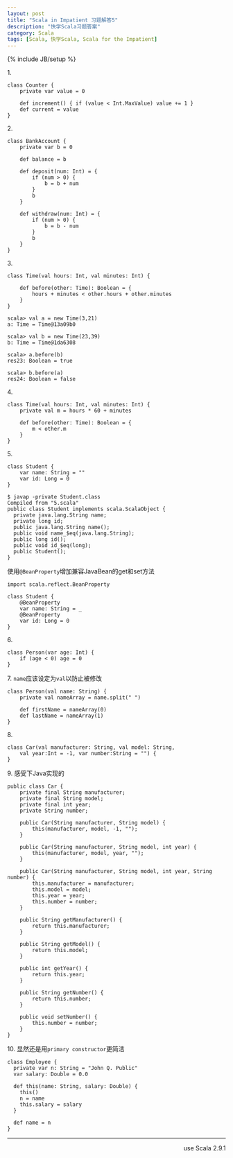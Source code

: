 ```yaml
---
layout: post
title: "Scala in Impatient 习题解答5"
description: "快学Scala习题答案"
category: Scala
tags: [Scala, 快学Scala, Scala for the Impatient]
---
```

{% include JB/setup %}

1\. 

    class Counter {
        private var value = 0

        def increment() { if (value < Int.MaxValue) value += 1 }
        def current = value
    }

2\. 

    class BankAccount {
        private var b = 0

        def balance = b 
 
        def deposit(num: Int) = {
            if (num > 0) {
                b = b + num
            }
            b
        }

        def withdraw(num: Int) = {
            if (num > 0) {
                b = b - num
            }
            b
        }
    }

3\. 

    class Time(val hours: Int, val minutes: Int) {

        def before(other: Time): Boolean = {
            hours + minutes < other.hours + other.minutes
        }
    }

    scala> val a = new Time(3,21)
    a: Time = Time@13a09b0

    scala> val b = new Time(23,39)
    b: Time = Time@1da6308

    scala> a.before(b)
    res23: Boolean = true

    scala> b.before(a)
    res24: Boolean = false

4\. 

    class Time(val hours: Int, val minutes: Int) {
        private val m = hours * 60 + minutes

        def before(other: Time): Boolean = {
            m < other.m
        }
    }

5\. 

    class Student {
        var name: String = ""
        var id: Long = 0
    }

    $ javap -private Student.class 
    Compiled from "5.scala"
    public class Student implements scala.ScalaObject {
      private java.lang.String name;
      private long id;
      public java.lang.String name();
      public void name_$eq(java.lang.String);
      public long id();
      public void id_$eq(long);
      public Student();
    }

使用`@BeanProperty`增加兼容JavaBean的get和set方法

    import scala.reflect.BeanProperty

    class Student {
        @BeanProperty
        var name: String = _
        @BeanProperty
        var id: Long = 0
    }

6\. 

    class Person(var age: Int) {
        if (age < 0) age = 0
    }

7\. `name`应该设定为`val`以防止被修改

    class Person(val name: String) {
        private val nameArray = name.split(" ")

        def firstName = nameArray(0)
        def lastName = nameArray(1)
    }

8\. 

    class Car(val manufacturer: String, val model: String,
        val year:Int = -1, var number:String = "") {
    }

9\. 感受下Java实现的

    public class Car { 
        private final String manufacturer;
        private final String model;
        private final int year;
        private String number;

        public Car(String manufacturer, String model) {
            this(manufacturer, model, -1, "");
        }

        public Car(String manufacturer, String model, int year) {
            this(manufacturer, model, year, "");
        }

        public Car(String manufacturer, String model, int year, String number) {
            this.manufacturer = manufacturer;
            this.model = model;
            this.year = year;
            this.number = number;
        }

        public String getManufacturer() {
            return this.manufacturer;
        }

        public String getModel() {
            return this.model;
        }

        public int getYear() {
            return this.year;
        }

        public String getNumber() {
            return this.number;
        }

        public void setNumber() {
            this.number = number;
        }
    }

10\. 显然还是用`primary constructor`更简洁


    class Employee {
      private var n: String = "John Q. Public"
      var salary: Double = 0.0

      def this(name: String, salary: Double) {
        this()
        n = name
        this.salary = salary
      }

      def name = n
    }

----
<div align="right">use Scala 2.9.1</div>
